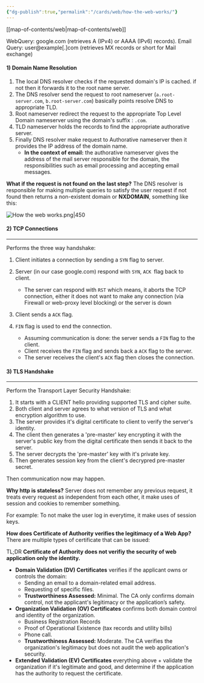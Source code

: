 ```yaml
---
{"dg-publish":true,"permalink":"/cards/web/how-the-web-works/"}
---
```


[[map-of-contents/web\|map-of-contents/web]]

WebQuery: google.com (retrieves A (IPv4) or AAAA (IPv6) records).
Email Query: user@example[.]com (retrieves MX records or short for Mail exchange)

#### 1) Domain Name Resolution
1. The local DNS resolver checks if the requested domain's IP is cached. if not then it forwards it to the root name server.
2. The DNS resolver send the request to root nameserver (`a.root-server.com`, `b.root-server.com`) basically points resolve DNS to appropriate TLD. 
3. Root nameserver redirect the request to the appropriate Top Level Domain nameserver using the domain's suffix : `.com`.
4. TLD nameserver holds the records to find the appropriate authorative server.
5. Finally DNS resolver make request to Authorative nameserver then it provides the IP address of the domain name.
	- **In the context of email:** the authorative nameserver gives the address of the mail server responsible for the domain, the responsibilities such as email processing and accepting email messages.

**What if the request is not found on the last step?**
The DNS resolver is responsible for making multiple queries to satisfy the user request if not found then returns a non-existent domain or **NXDOMAIN**, something like this:

![How the web works.png|450](/img/user/cards/web/How%20the%20web%20works.png)

#### 2) TCP Connections
---
Performs the three way handshake:

1. Client initiates a connection by sending a `SYN` flag to server.
2. Server (in our case google.com) respond with `SYN`, `ACK `flag back to client.
	- The server can respond with `RST` which means, it aborts the TCP connection, either it does not want to make any connection (via Firewall or web-proxy level blocking) or the server is down
3. Client sends a `ACK` flag.

4. `FIN` flag is used to end the connection. 
	- Assuming communication is done: the server sends a `FIN` flag to the client.
	- Client receives the `FIN` flag and sends back a `ACK` flag to the server.
	- The server receives the client's `ACK` flag then closes the connection.

#### 3) TLS Handshake
---
Perform the Transport Layer Security Handshake:

1. It starts with a CLIENT hello providing supported TLS and cipher suite.
2. Both client and server agrees to what version of TLS and what encryption algorithm to use.
3. The server provides it's digital certificate to client to verify the server's identity.
4. The client then generates a 'pre-master' key encrypting it with the server's public key from the digital certificate then sends it back to the server.
5. The server decrypts the 'pre-master' key with it's private key.
6. Then generates session key from the client's decrypred pre-master secret.


Then communication now may happen.

**Why http is stateless?**
Server does not remember any previous request, it treats every request as independent from each other, it make uses of session and cookies to remember something.

For example:
To not make the user log in everytime, it make uses of session keys.

**How does Certificate of Authority verifies the legitimacy of  a Web App?**
There are multiple types of certificate that can be issued:

TL;DR
**Certificate of Authority does not verifiy the security of web application only the identity.**

- **Domain Validation (DV) Certificates** verifies if the applicant owns or controls the domain:
	- Sending an email to a domain-related email address.
	- Requesting of specific files.
	- **Trustworthiness Assessed:** Minimal. The CA only confirms domain control, not the applicant's legitimacy or the application’s safety.
- **Organization Validation (OV) Certificates** confirms both domain control and identity of the organization.
	- Business Registration Records
	- Proof of Operational Existence (tax records and utility bills)
	- Phone call.
	- **Trustworthiness Assessed:** Moderate. The CA verifies the organization's legitimacy but does not audit the web application's security.
- **Extended Validation (EV) Certificates** everything above + validate the organization if it's legitimate and good, and determine if the application has the authority to request the certificate. 

